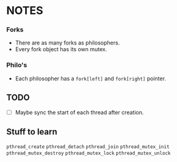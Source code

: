 # NOTES


### Forks

* There are as many forks as philosophers.
* Every fork object has its own mutex.

### Philo's

* Each philosopher has a `fork[left]` and `fork[right]` pointer.

## TODO
- [ ] Maybe sync the start of each thread after creation.


## Stuff to learn

`pthread_create`
`pthread_detach`
`pthread_join`
`pthread_mutex_init`
`pthread_mutex_destroy`
`pthread_mutex_lock`
`pthread_mutex_unlock`
